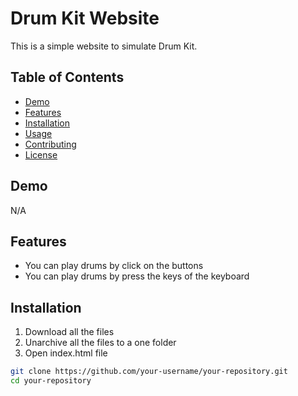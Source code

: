 # Drum Kit Website

This is a simple website to simulate Drum Kit.

## Table of Contents

- [Demo](#demo)
- [Features](#features)
- [Installation](#installation)
- [Usage](#usage)
- [Contributing](#contributing)
- [License](#license)

## Demo

N/A

## Features

- You can play drums by click on the buttons
- You can play drums by press the keys of the keyboard

## Installation

1. Download all the files
2. Unarchive all the files to a one folder
3. Open index.html file

```bash
git clone https://github.com/your-username/your-repository.git
cd your-repository
